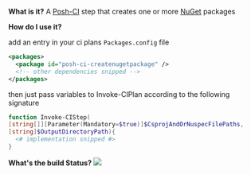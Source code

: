 **What is it?**
A [Posh-CI](https://github.com/Posh-CI/Posh-CI) step that creates one or more [NuGet](http://www.nuget.org/) packages

**How do I use it?**

add an entry in your ci plans `Packages.config` file
```XML
<packages>
  <package id="posh-ci-createnugetpackage" />
  <!-- other dependencies snipped -->
</packages>
```

then just pass variables to Invoke-CIPlan according to the following signature 
```POWERSHELL
function Invoke-CIStep(
[string[]][Parameter(Mandatory=$true)]$CsprojAndOrNuspecFilePaths,
[string]$OutputDirectoryPath){
  <# implementation snipped #>
}
```

**What's the build Status?**
![](https://ci.appveyor.com/api/projects/status/78dvewyub2c3ih9c?svg=true)

